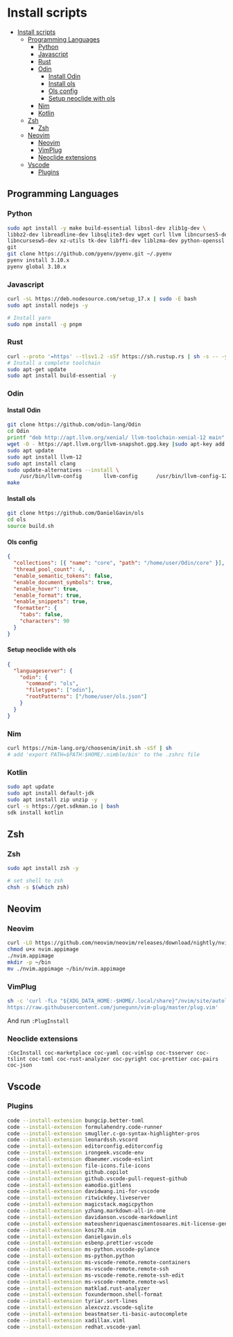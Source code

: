 # Install scripts

- [Install scripts](#install-scripts)
  - [Programming Languages](#programming-languages)
    - [Python](#python)
    - [Javascript](#javascript)
    - [Rust](#rust)
    - [Odin](#odin)
      - [Install Odin](#install-odin)
      - [Install ols](#install-ols)
      - [Ols config](#ols-config)
      - [Setup neoclide with ols](#setup-neoclide-with-ols)
    - [Nim](#nim)
    - [Kotlin](#kotlin)
  - [Zsh](#zsh)
    - [Zsh](#zsh-1)
  - [Neovim](#neovim)
    - [Neovim](#neovim-1)
    - [VimPlug](#vimplug)
    - [Neoclide extensions](#neoclide-extensions)
  - [Vscode](#vscode)
    - [Plugins](#plugins)

## Programming Languages

### Python

```sh
sudo apt install -y make build-essential libssl-dev zlib1g-dev \
libbz2-dev libreadline-dev libsqlite3-dev wget curl llvm libncurses5-dev \
libncursesw5-dev xz-utils tk-dev libffi-dev liblzma-dev python-openssl \
git
git clone https://github.com/pyenv/pyenv.git ~/.pyenv
pyenv install 3.10.x
pyenv global 3.10.x
```

### Javascript

```sh
curl -sL https://deb.nodesource.com/setup_17.x | sudo -E bash
sudo apt install nodejs -y

# Install yarn
sudo npm install -g pnpm
```

### Rust

```sh
curl --proto '=https' --tlsv1.2 -sSf https://sh.rustup.rs | sh -s -- -y
# Install a complete toolchain
sudo apt-get update
sudo apt install build-essential -y
```

### Odin

#### Install Odin

```sh
git clone https://github.com/odin-lang/Odin
cd Odin
printf "deb http://apt.llvm.org/xenial/ llvm-toolchain-xenial-12 main" |sudo tee /etc/apt/sources.list.d/llvm-toolchain-xenial-12.list
wget -O - https://apt.llvm.org/llvm-snapshot.gpg.key |sudo apt-key add -
sudo apt update
sudo apt install llvm-12
sudo apt install clang
sudo update-alternatives --install \
    /usr/bin/llvm-config       llvm-config      /usr/bin/llvm-config-12  200
make
```

#### Install ols

```sh
git clone https://github.com/DanielGavin/ols
cd ols
source build.sh
```

#### Ols config

```json
{
  "collections": [{ "name": "core", "path": "/home/user/Odin/core" }],
  "thread_pool_count": 4,
  "enable_semantic_tokens": false,
  "enable_document_symbols": true,
  "enable_hover": true,
  "enable_format": true,
  "enable_snippets": true,
  "formatter": {
    "tabs": false,
    "characters": 90
  }
}
```

#### Setup neoclide with ols

```json
{
  "languageserver": {
    "odin": {
      "command": "ols",
      "filetypes": ["odin"],
      "rootPatterns": ["/home/user/ols.json"]
    }
  }
}
```

### Nim

```sh
curl https://nim-lang.org/choosenim/init.sh -sSf | sh
# add 'export PATH=$PATH:$HOME/.nimble/bin' to the .zshrc file
```

### Kotlin

```sh
sudo apt update
sudo apt install default-jdk
sudo apt install zip unzip -y
curl -s https://get.sdkman.io | bash
sdk install kotlin
```

## Zsh

### Zsh

```sh
sudo apt install zsh -y

# set shell to zsh
chsh -s $(which zsh)

```

## Neovim

### Neovim

```sh
curl -LO https://github.com/neovim/neovim/releases/download/nightly/nvim.appimage
chmod u+x nvim.appimage
./nvim.appimage
mkdir -p ~/bin
mv ./nvim.appimage ~/bin/nvim.appimage
```

### VimPlug

```sh
sh -c 'curl -fLo "${XDG_DATA_HOME:-$HOME/.local/share}"/nvim/site/autoload/plug.vim --create-dirs \
https://raw.githubusercontent.com/junegunn/vim-plug/master/plug.vim'
```

And run `:PlugInstall`

### Neoclide extensions

```
:CocInstall coc-marketplace coc-yaml coc-vimlsp coc-tsserver coc-tslint coc-toml coc-rust-analyzer coc-pyright coc-prettier coc-pairs coc-json
```

## Vscode

### Plugins

```sh
code --install-extension bungcip.better-toml
code --install-extension formulahendry.code-runner
code --install-extension smugller.c-go-syntax-highlighter-pros
code --install-extension leonardssh.vscord
code --install-extension editorconfig.editorconfig
code --install-extension irongeek.vscode-env
code --install-extension dbaeumer.vscode-eslint
code --install-extension file-icons.file-icons
code --install-extension github.copilot
code --install-extension github.vscode-pull-request-github
code --install-extension eamodio.gitlens
code --install-extension davidwang.ini-for-vscode
code --install-extension ritwickdey.liveserver
code --install-extension magicstack.magicpython
code --install-extension yzhang.markdown-all-in-one
code --install-extension davidanson.vscode-markdownlint
code --install-extension mateushenriquenascimentosoares.mit-license-generator
code --install-extension kosz78.nim
code --install-extension danielgavin.ols
code --install-extension esbenp.prettier-vscode
code --install-extension ms-python.vscode-pylance
code --install-extension ms-python.python
code --install-extension ms-vscode-remote.remote-containers
code --install-extension ms-vscode-remote.remote-ssh
code --install-extension ms-vscode-remote.remote-ssh-edit
code --install-extension ms-vscode-remote.remote-wsl
code --install-extension matklad.rust-analyzer
code --install-extension foxundermoon.shell-format
code --install-extension tyriar.sort-lines
code --install-extension alexcvzz.vscode-sqlite
code --install-extension beastmatser.ti-basic-autocomplete
code --install-extension xadillax.viml
code --install-extension redhat.vscode-yaml
```
